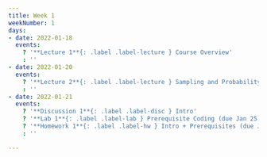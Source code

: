 ```yaml
---
title: Week 1
weekNumber: 1
days:
- date: 2022-01-18
  events:
    ? '**Lecture 1**{: .label .label-lecture } Course Overview'
    : ''
- date: 2022-01-20
  events:
    ? '**Lecture 2**{: .label .label-lecture } Sampling and Probability'
    : ''
- date: 2022-01-21
  events:
    ? '**Discussion 1**{: .label .label-disc } Intro'
    ? '**Lab 1**{: .label .label-lab } Prerequisite Coding (due Jan 25)'
    ? '**Homework 1**{: .label .label-hw } Intro + Prerequisites (due Jan 27)'
    : ''

---
```

<!-- [Intro + Prerequisites](https://ds100.org/fa21/resources/assets/hw/hw1.pdf) -->
<!-- [Prerequisite Coding](https://data100.datahub.berkeley.edu/hub/user-redirect/git-pull?repo=https%3A%2F%2Fgithub.com%2FDS-100%2Ffa21&urlpath=lab%2Ftree%2Ffa21%2Flab%2Flab01%2F&branch=main) -->
